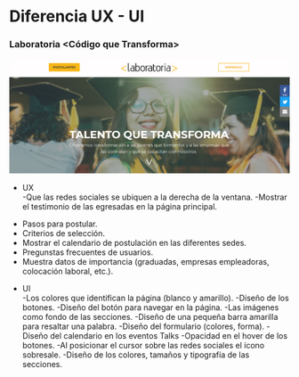 # Diferencia UX - UI

### Laboratoria <Código que Transforma>
![mobile](assets/logo-lab.png)

+ UX <br/>
-Que las redes sociales se ubiquen a la derecha de la ventana.
-Mostrar el testimonio de las egresadas en la página principal.
- Pasos para postular.
- Criterios de selección.
- Mostrar el calendario de postulación en las diferentes sedes.
- Pregunstas frecuentes de usuarios.
- Muestra datos de importancia (graduadas, empresas empleadoras, colocación laboral, etc.).

+ UI <br/>
-Los colores que identifican la página (blanco y amarillo).
-Diseño de los botones.
-Diseño del botón para navegar en la página.
-Las imágenes como fondo de las secciones.
-Diseño de una pequeña barra amarilla para resaltar una palabra.
-Diseño del formulario (colores, forma).
-Diseño del calendario en los eventos Talks
-Opacidad en el hover de los botones.
-Al posicionar el cursor sobre las redes sociales el ícono sobresale.
-Diseño de los colores, tamaños y tipografía de las secciones.